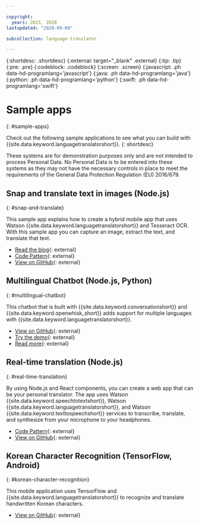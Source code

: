 ```yaml
---

copyright:
  years: 2015, 2020
lastupdated: "2020-09-09"

subcollection: language-translator

---
```


{:shortdesc: .shortdesc}
{:external: target="_blank" .external}
{:tip: .tip}
{:pre: .pre}
{:codeblock: .codeblock}
{:screen: .screen}
{:javascript: .ph data-hd-programlang='javascript'}
{:java: .ph data-hd-programlang='java'}
{:python: .ph data-hd-programlang='python'}
{:swift: .ph data-hd-programlang='swift'}

# Sample apps
{: #sample-apps}

Check out the following sample applications to see what you can build with {{site.data.keyword.languagetranslatorshort}}.
{: shortdesc}

These systems are for demonstration purposes only and are not intended to process Personal Data. No Personal Data is to be entered into these systems as they may not have the necessary controls in place to meet the requirements of the General Data Protection Regulation (EU) 2016/679.

## Snap and translate text in images (Node.js)
{: #snap-and-translate}

This sample app explains how to create a hybrid mobile app that uses Watson {{site.data.keyword.languagetranslatorshort}} and Tesseract OCR. With this sample app you can capture an image, extract the text, and translate that text.

- [Read the blog](https://developer.ibm.com/announcements/snap-translate-using-tesseract-ocr-watson-language-translator/){: external}
- [Code Pattern](https://developer.ibm.com/patterns/snap-translate-using-tesseract-ocr-watson-language-translator/){: external}
- [View on GitHub](https://github.com/IBM/snap-and-translate){: external}

## Multilingual Chatbot (Node.js, Python)
{: #multilingual-chatbot}

This chatbot that is built with {{site.data.keyword.conversationshort}} and {{site.data.keyword.openwhisk_short}} adds support for multiple languages with {{site.data.keyword.languagetranslatorshort}}.

- [View on GitHub](https://github.com/with-watson/multilingual-chatbot){: external}
- [Try the demo](https://multilingual-chatbot.mybluemix.net/){: external}
- [Read more](https://medium.com/ibm-watson/build-multilingual-chatbots-with-watson-language-translator-watson-assistant-8c38247e8af1){: external}

## Real-time translation (Node.js)
{: #real-time-translation}

By using Node.js and React components, you can create a web app that can be your personal translator. The app uses Watson {{site.data.keyword.speechtotextshort}}, Watson {{site.data.keyword.languagetranslatorshort}}, and Watson {{site.data.keyword.texttospeechshort}} services to transcribe, translate, and synthesize from your microphone to your headphones.

- [Code Pattern](https://developer.ibm.com/components/watson-apis/patterns/build-a-real-time-translation-service-with-watson-api-kit){: external}
- [View on GitHub](https://github.com/ibm/watson-speech-translator){: external}

## Korean Character Recognition (TensorFlow, Android)
{: #korean-character-recognition}

This mobile application uses TensorFlow and {{site.data.keyword.languagetranslatorshort}} to recognize and translate handwritten Korean characters.

- [View on GitHub](https://github.com/IBM/tensorflow-hangul-recognition){: external}
